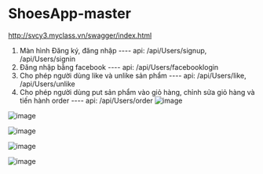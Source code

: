 # ShoesApp-master
http://svcy3.myclass.vn/swagger/index.html
1.	Màn hình Đăng ký, đăng nhập ---- api: /api/Users/signup, /api/Users/signin
2.	Đăng nhập bằng facebook ---- api: /api/Users/facebooklogin
3.	Cho phép người dùng like và unlike sản phẩm ---- api: /api/Users/like, /api/Users/unlike
4.   Cho phép người dùng put sản phẩm vào giỏ hàng, chỉnh sửa giỏ hàng và tiến hành order ---- api: /api/Users/order
![image](https://github.com/TuanVASE140819/ShoesApp-master/assets/80906543/5a1e1178-c9f1-46f4-afa4-b531af599f6d)

![image](https://github.com/TuanVASE140819/ShoesApp-master/assets/80906543/4d07b8d5-4e1b-4263-bebe-303ed306e376)

![image](https://github.com/TuanVASE140819/ShoesApp-master/assets/80906543/d4e3b234-814b-4249-9b34-ce6eb940271b)

![image](https://github.com/TuanVASE140819/ShoesApp-master/assets/80906543/0e81e555-8be7-4072-a689-a2f3285b59b9)

![image](https://github.com/TuanVASE140819/ShoesApp-master/assets/80906543/16ee8b5a-a81e-4f10-8425-baa302fbe390)
